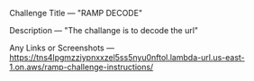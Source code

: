 Challenge Title — "RAMP DECODE"

Description — "The challange is to decode the url"

Any Links or Screenshots — https://tns4lpgmzziypnxxzel5ss5nyu0nftol.lambda-url.us-east-1.on.aws/ramp-challenge-instructions/



